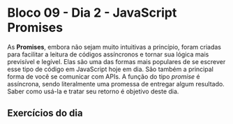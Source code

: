 # Bloco 09 - Dia 2 - JavaScript Promises

As **Promises**, embora não sejam muito intuitivas a princípio, foram criadas para facilitar a leitura de códigos assíncronos e tornar sua lógica mais previsível e legível. Elas são uma das formas mais populares de se escrever esse tipo de código em JavaScript hoje em dia. São também a principal forma de você se comunicar com APIs. A função do tipo *promise* é assíncrona, sendo literalmente uma promessa de entregar algum resultado. Saber como usá-la e tratar seu retorno é objetivo deste dia.

## Exercícios do dia

